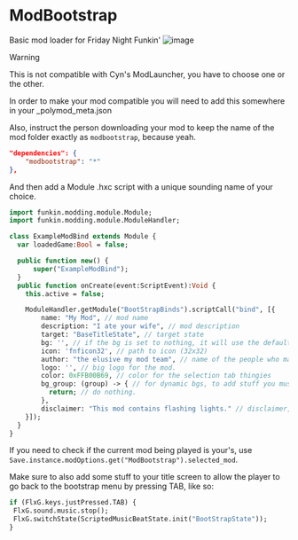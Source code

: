 # ModBootstrap
 Basic mod loader for Friday Night Funkin'
![image](https://github.com/Burgerballs/ModBootstrap/assets/107233412/2323253b-c726-4504-be14-1ca1bcfad314)

> [!WARNING]
> This is not compatible with Cyn's ModLauncher, you have to choose one or the other.

In order to make your mod compatible you will need to add this somewhere in your _polymod_meta.json

Also, instruct the person downloading your mod to keep the name of the mod folder exactly as ``modbootstrap``, because yeah.

``` json
"dependencies": {
    "modbootstrap": "*"
},
```
And then add a Module .hxc script with a unique sounding name of your choice.

``` hx
import funkin.modding.module.Module;
import funkin.modding.module.ModuleHandler;

class ExampleModBind extends Module {
  var loadedGame:Bool = false;

  public function new() {
      super("ExampleModBind");
  }
  public function onCreate(event:ScriptEvent):Void {
    this.active = false;

    ModuleHandler.getModule("BootStrapBinds").scriptCall("bind", [{
        name: "My Mod", // mod name
        description: "I ate your wife", // mod description
        target: "BaseTitleState", // target state
        bg: '', // if the bg is set to nothing, it will use the default bg
        icon: 'fnficon32', // path to icon (32x32)
        author: "the elusive my mod team", // name of the people who made the mod
        logo: '', // big logo for the mod.
        color: 0xFFB00B69, // color for the selection tab thingies
        bg_group: (group) -> { // for dynamic bgs, to add stuff you must do "group.add(myVar)"
          return; // do nothing.
        },
        disclaimer: "This mod contains flashing lights." // disclaimer, add anything you want here.
    }]);
  }
}
```

If you need to check if the current mod being played is your's, use ``Save.instance.modOptions.get("ModBootstrap").selected_mod``.

Make sure to also add some stuff to your title screen to allow the player to go back to the bootstrap menu by pressing TAB, like so:
```hx
if (FlxG.keys.justPressed.TAB) {
 FlxG.sound.music.stop();
 FlxG.switchState(ScriptedMusicBeatState.init("BootStrapState"));
}
```
